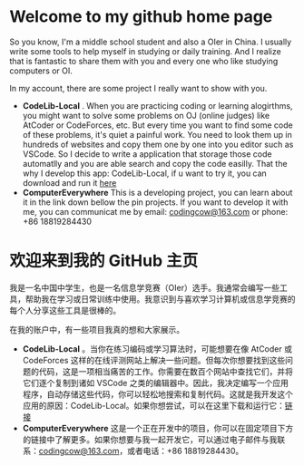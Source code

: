 # Welcome to my github home page

So you know, I'm a middle school student and also a OIer in China. I usually write some tools to help myself in studying or daily training. And I realize that is fantastic to share them with you and every one who like studying computers or OI.

In my account, there are some project I really want to show with you. 

* **CodeLib-Local** . When you are practicing coding or learning alogirthms, you might want to solve some problems on OJ (online judges) like AtCoder or CodeForces, etc. But every time you want to find some code of these problems, it's quiet a painful work. You need to look them up in hundreds of websites and copy them one by one into you editor such as VSCode. So I decide to write a application that storage those code automatlly and you are able search and copy the code easilly. That the why I develop this app: CodeLib-Local, if u want to try it, you can download and run it [here](https://github.com/lixuannan/CodeLib-Local)
* **ComputerEverywhere** This is a developing project, you can learn about it in the link down bellow the pin projects. If you want to develop it with me, you can communicat me by email: codingcow@163.com or phone: +86 18819284430


# 欢迎来到我的 GitHub 主页

我是一名中国中学生，也是一名信息学竞赛（OIer）选手。我通常会编写一些工具，帮助我在学习或日常训练中使用。我意识到与喜欢学习计算机或信息学竞赛的每个人分享这些工具是很棒的。

在我的账户中，有一些项目我真的想和大家展示。

* **CodeLib-Local** 。当你在练习编码或学习算法时，可能想要在像 AtCoder 或 CodeForces 这样的在线评测网站上解决一些问题。但每次你想要找到这些问题的代码，这是一项相当痛苦的工作。你需要在数百个网站中查找它们，并将它们逐个复制到诸如 VSCode 之类的编辑器中。因此，我决定编写一个应用程序，自动存储这些代码，你可以轻松地搜索和复制代码。这就是我开发这个应用的原因：CodeLib-Local。如果你想尝试，可以在这里下载和运行它：[链接](https://github.com/lixuannan/CodeLib-Local)
* **ComputerEverywhere** 这是一个正在开发中的项目，你可以在固定项目下方的链接中了解更多。如果你想要与我一起开发它，可以通过电子邮件与我联系：codingcow@163.com，或者电话：+86 18819284430。
